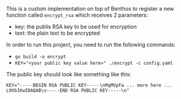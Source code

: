 This is a custom implementation on top of Benthos to register a new function called `encrypt_rsa` which receives 2 parameters:

* key: the publis RSA key to be used for encryption
* text: the plain text to be encrypted

In order to run this project, you need to run the following commands:

* `go build -o encrypt`
* `KEY="<your public key value here>" ./encrypt -c config.yaml`

The public key should look like something like this: 

```
KEY="-----BEGIN RSA PUBLIC KEY-----\nMqMVpFa ... more here ... L9Vb3XwIDAQAB\n-----END RSA PUBLIC KEY-----\n"
```
